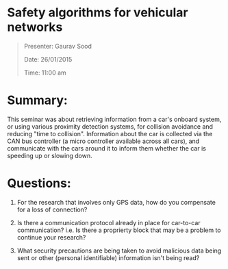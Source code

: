 Safety algorithms for vehicular networks
========================================

> Presenter: Gaurav Sood
>
> Date: 26/01/2015
>
> Time: 11:00 am

# Summary:

This seminar was about retrieving information from a car's onboard system, or using various proximity detection systems, for collision avoidance and reducing "time to collision". Information about the car is collected via the CAN bus controller (a micro controller available across all cars), and communicate with the cars around it to inform them whether the car is speeding up or slowing down.

# Questions:

 1. For the research that involves only GPS data, how do you compensate for a loss of connection?

 2. Is there a communication protocol already in place for car-to-car communication? i.e. Is there a proprierty block that may be a problem to continue your research?

 3. What security precautions are being taken to avoid malicious data being sent or other (personal identifiable) information isn't being read?
